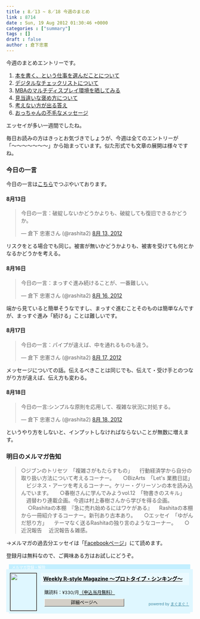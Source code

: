 ```yaml
---
title : 8／13 ~ 8／18 今週のまとめ
link : 8714
date : Sun, 19 Aug 2012 01:30:46 +0000
categories : ["summary"]
tags : []
draft : false
author : 倉下忠憲
---
```


今週のまとめエントリーです。

<ol>
<li><a href="https://rashita.net/blog/?p=8685">本を書く、という仕事を選んだことについて</a></li>
<li><a href="https://rashita.net/blog/?p=8690">デジタルなチェックリストについて</a></li>
<li><a href="https://rashita.net/blog/?p=8693">MBAのマルチディスプレイ環境を晒してみる</a></li>
<li><a href="https://rashita.net/blog/?p=8704">見当違いな褒め方について</a></li>
<li><a href="https://rashita.net/blog/?p=8707">考えない方が出る答え</a></li>
<li><a href="https://rashita.net/blog/?p=8710">おっちゃんの不毛なメッセージ</a></li>
</ol>

エッセイが多い一週間でしたね。

毎日お読みの方はきっとお気づきでしょうが、今週は全てのエントリーが「〜〜〜〜〜〜〜」から始まっています。似た形式でも文章の展開は様々ですね。

<h3>今日の一言</h3>
今日の一言は<a href="http://twitter.com/rashita2 ">こちら</a>でつぶやいております。
 
<h4>8月13日</h4>
<blockquote class="twitter-tweet" lang="ja"><p>今日の一言：破綻しないかどうかよりも、破綻しても復旧できるかどうか。</p>&mdash; 倉下 忠憲さん (@rashita2) <a href="https://twitter.com/rashita2/status/234980045314211840" data-datetime="2012-08-13T11:49:43+00:00">8月 13, 2012</a></blockquote>
<script src="//platform.twitter.com/widgets.js" charset="utf-8"></script>
リスクをとる場合でも同じ。被害が無いかどうかよりも、被害を受けても何とかなるかどうかを考える。

<h4>8月16日</h4>
<blockquote class="twitter-tweet" lang="ja"><p>今日の一言：まっすぐ進み続けることが、一番難しい。</p>&mdash; 倉下 忠憲さん (@rashita2) <a href="https://twitter.com/rashita2/status/235995201456439296" data-datetime="2012-08-16T07:03:35+00:00">8月 16, 2012</a></blockquote>
<script src="//platform.twitter.com/widgets.js" charset="utf-8"></script>
端から見ていると簡単そうなですし、まっすぐ進むことそのものは簡単なんですが、まっすぐ進み「続ける」ことは難しいです。
<h4>8月17日</h4>
<blockquote class="twitter-tweet" lang="ja"><p>今日の一言：パイプが違えば、中を通れるものも違う。</p>&mdash; 倉下 忠憲さん (@rashita2) <a href="https://twitter.com/rashita2/status/236263501092491265" data-datetime="2012-08-17T00:49:42+00:00">8月 17, 2012</a></blockquote>
<script src="//platform.twitter.com/widgets.js" charset="utf-8"></script>
メッセージについての話。伝えるべきことは同じでも、伝えて・受け手とのつながり方が違えば、伝え方も変わる。
<h4>8月18日</h4>
<blockquote class="twitter-tweet" lang="ja"><p>今日の一言:シンプルな原則を応用して、複雑な状況に対処する。</p>&mdash; 倉下 忠憲さん (@rashita2) <a href="https://twitter.com/rashita2/status/236837244000944128" data-datetime="2012-08-18T14:49:33+00:00">8月 18, 2012</a></blockquote>
<script src="//platform.twitter.com/widgets.js" charset="utf-8"></script>
というやり方をしないと、インプットしなければならないことが無数に増えます。

<h3>明日のメルマガ告知</h3>
<blockquote>
 ○ジブンのトリセツ　「複雑さがもたらすもの」
　行動経済学から自分の取り扱い方法について考えるコーナー。
　
 ○BizArts　「Let's 業務日誌」
　ビジネス・アーツを考えるコーナー。ケリー・グリーソンの本を読み込んでいます。
　
 ○春樹さんに学んでみようvol.12　「物書きのスキル」
　週替わり連載企画。今週は村上春樹さんから学びを得る企画。
　
○Rashitaの本棚　『急に売れ始めるにはワケがある』
　Rashitaの本棚から一冊紹介するコーナー。新刊あり古本あり。
　
○エッセイ　「ゆがんだ怒り方」
　テーマなく送るRashitaの独り言のようなコーナー。
　
○近況報告
　近況報告＆雑感。
</blockquote>
→メルマガの過去分エッセイは「<a href="http://www.facebook.com/home.php#!/rashitaportal">Facebookページ</a>」にて読めます。

登録月は無料なので、ご興味ある方はお試しにどうぞ。

<div style="width:500px;margin-bottom:20px;">
<div style="height:13px;background:url(http://img.mag2.com/mag2/common/publ/pub-form/wide_b_left_top.gif) no-repeat left top;"><div style="height:13px;background:url(http://img.mag2.com/mag2/common/publ/pub-form/wide_b_right_top.gif) no-repeat right top;"><div style="margin:0 7px;padding-left:8px; height:13px; color:#fff; background:#c2efff url(http://img.mag2.com/mag2/common/publ/pub-form/wide_b_tit.gif) no-repeat left top; font-size:10px;">メルマガ登録・解除</div></div></div>
<div style="padding:10px 0;background:#dff7ff url(http://img.mag2.com/mag2/common/publ/pub-form/wide_b_bg.gif) repeat-x;font-size:12px;"><a href="http://www.mag2.com/m/0001185133.html" style="border:none;"><img src="http://www.mag2.com/images/MagazineCover/0001185133c.png" width="70" height="100" style="margin:0 10px; position:absolute; border:#000 1px solid;" /></a>
<div style="margin:0 10px 0 92px; position:relative; height:95px;">
<div style="padding:8px 7px; background-color: #ebfaff; font-weight:bold; font-size:14px; line-height:1.2;"><a href="http://www.mag2.com/m/0001185133.html" style="color:#000;">Weekly R-style Magazine ～プロトタイプ・シンキング～ </a></div>
<div style="padding:10px 0 0 10px;">購読料：&yen;330/月<a href="http://www.mag2.com/read/charge.html" style="color:#000;">（申込当月無料）</a></div><div style="margin:10px 0 0 10px; height:20px;position:relative;"><a href="http://www.mag2.com/m/0001185133.html" style="color:#000;text-decoration:none;"><span style="padding:2px 70px;border:#404040 1px solid;border-top-color:#fff;border-left-color:#fff;background-color:#d4d0c8;text-align:center;">詳細ページへ</span></a><span style="position:absolute; right:0; bottom:0; color:#3f8ba5; font-size:10px;">powered by <a href="http://www.mag2.com/" target="_blank" style="color:#3f8ba5;">まぐまぐ！</a></span></div></div>
</div>
<div style="height:4px;background:url(http://img.mag2.com/mag2/common/publ/pub-form/wide_b_left_bot.gif) no-repeat left top;"><div style="background:url(http://img.mag2.com/mag2/common/publ/pub-form/wide_b_right_bot.gif) no-repeat right top;"><div style="margin:0 7px;padding-left:8px; height:4px; background-color:#dff7ff; font-size:1px;">&nbsp;</div></div></div>
</div>
